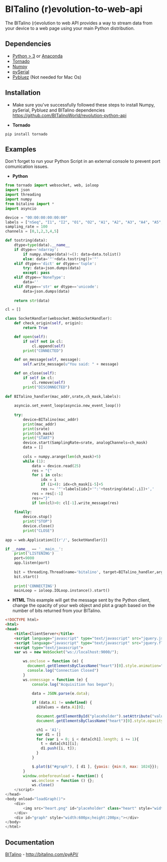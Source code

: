 # BITalino (r)evolution-to-web-api
The BITalino (r)evolution to web API provides a way to stream data from your device to a web page using your main Python distribution.

## Dependencies
* [Python > 3](https://www.python.org/downloads/) or [Anaconda](https://www.anaconda.com/distribution/)
* [Tornado](https://www.tornadoweb.org/en/stable/)
* [Numpy](https://pypi.org/project/numpy/)
* [pySerial](https://pypi.org/project/pyserial/)
* [Pybluez](https://pypi.org/project/PyBluez/) (Not needed for Mac Os)

## Installation
* Make sure you've successfully followed these steps to install Numpy, pySerial, Pybluez and BITalino dependencies https://github.com/BITalinoWorld/revolution-python-api

* **Tornado**
```
pip install tornado
```

## Examples
Don't forget to run your Python Script in an external console to prevent port comunication issues.
* **Python**
```python
from tornado import websocket, web, ioloop
import json
import threading
import numpy
from bitalino import *
import asyncio

device = "00:00:00:00:00:00"
labels = ["nSeq", "I1", "I2", "O1", "O2", "A1", "A2", "A3", "A4", "A5", "A6"]
sampling_rate = 100
channels = [0,1,2,3,4,5]

def tostring(data):
    dtype=type(data).__name__
    if dtype=='ndarray':
        if numpy.shape(data)!=(): data=data.tolist()
        else: data='"'+data.tostring()+'"'
    elif dtype=='dict' or dtype=='tuple':
        try: data=json.dumps(data)
        except: pass
    elif dtype=='NoneType':
        data=''
    elif dtype=='str' or dtype=='unicode':
        data=json.dumps(data)
    
    return str(data)

cl = []

class SocketHandler(websocket.WebSocketHandler):
    def check_origin(self, origin):
        return True

    def open(self):
        if self not in cl:
            cl.append(self)
        print("CONNECTED")

    def on_message(self, message):
        self.write_message(u"You said: " + message)

    def on_close(self):
        if self in cl:
            cl.remove(self)
        print("DISCONNECTED")
        
def BITalino_handler(mac_addr,srate,ch_mask,labels):
    
    asyncio.set_event_loop(asyncio.new_event_loop())
    
    try:
        device=BITalino(mac_addr)
        print(mac_addr)
        print(srate)
        print(ch_mask)
        print("START")
        device.start(SamplingRate=srate, analogChannels=ch_mask)
        data = []
        
        cols = numpy.arange(len(ch_mask)+5)
        while (1):
            data = device.read(25)
            res = "{"
            for i in cols:
                idx = i
                if (i>4): idx=ch_mask[i-5]+5
                res += '"'+labels[idx]+'":'+tostring(data[:,i])+','
            res = res[:-1]
            res+="}"
            if len(cl)>0: cl[-1].write_message(res)
        
    finally:
        device.stop()
        print("STOP")
        device.close()
        print("CLOSE")
        
app = web.Application([(r'/', SocketHandler)])        

if __name__ == '__main__':                   
    print('LISTENING')
    port=9000
    app.listen(port)
    
    bit = threading.Thread(name='bitalino', target=BITalino_handler,args=(device,sampling_rate,channels,labels))
    bit.start()
    
    print('CONNECTING')
    mainLoop = ioloop.IOLoop.instance().start()
```

* **HTML**
 This example will get the message sent by the Python client, change the opacity of your web object and plot a graph based on the number of bits returned from your BITalino.
```html
<!DOCTYPE html>
<html>
<head>
	<title>ClientServer</title>
	<script language="javascript" type="text/javascript" src="jquery.js"></script>
  	<script language="javascript" type="text/javascript" src="jquery.flot.js"></script>
	<script type="text/javascript">
	var ws = new WebSocket("ws://localhost:9000/"); 

        ws.onclose = function (e) {
          document.getElementsByClassName("heart")[0].style.animation=""
          console.log("Connection Closed")
        }
        ws.onmessage = function (e) {
            console.log("Acquisition has begun");

            data = JSON.parse(e.data);
            
            if (data.A1 != undefined) {
              a1Values = data.A1[0];

              document.getElementById("placeholder").setAttribute("value", a1Values);
              document.getElementsByClassName("heart")[0].style.opacity = (a1Values/1024) + "";

              ch1 = 'A1';
              var d1 = []
              for (var i = 0; i < data[ch1].length; i += 1){
                t = data[ch1][i];
                d1.push([i, t]);
              } 
            }

        	$.plot($("#graph"), [ d1 ], {yaxis: {min:0, max: 1024}});
        }
        window.onbeforeunload = function() {
            ws.onclose = function () {};
            ws.close()
	</script>
</head>
<body onload="loadGraph()">
    <div>
        <img src="heart.png" id="placeholder" class="heart" style="width: 20em; margin-left: 9em;"> 
    </div>
    <div id="graph" style="width:600px;height:200px;"></div>
</body>
</html>
```
## Documentation
[BITalino](http://bitalino.com/pyAPI/) - http://bitalino.com/pyAPI/

